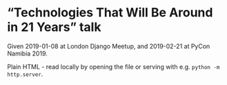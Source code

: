 # “Technologies That Will Be Around in 21 Years” talk

Given 2019-01-08 at London Django Meetup, and 2019-02-21 at PyCon Namibia 2019.

Plain HTML - read locally by opening the file or serving with e.g.
`python -m http.server`.
